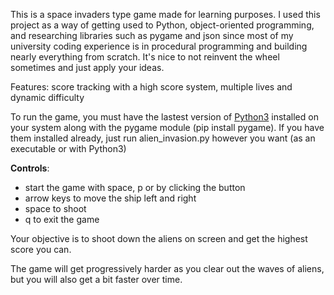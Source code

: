 This is a space invaders type game made for learning purposes. I used this project as a way of getting used to Python, object-oriented programming, and researching libraries such as pygame and json since most of my university coding experience is in procedural programming and building nearly everything from scratch. It's nice to not reinvent the wheel sometimes and just apply your ideas.

Features: score tracking with a high score system, multiple lives and dynamic difficulty

To run the game, you must have the lastest version of [Python3](https://www.python.org/downloads/) installed on your system along with the pygame module (pip install pygame). If you have them installed already, just run alien_invasion.py however you want (as an executable or with Python3)

**Controls**:
- start the game with space, p or by clicking the button
- arrow keys to move the ship left and right
- space to shoot
- q to exit the game

Your objective is to shoot down the aliens on screen and get the highest score you can.

The game will get progressively harder as you clear out the waves of aliens, but you will also get a bit faster over time.